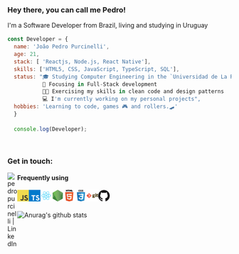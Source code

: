 ### Hey there, you can call me Pedro! 
I'm a Software Developer from Brazil, living and studying in Uruguay
```javascript
const Developer = {
  name: 'João Pedro Purcinelli',
  age: 21,
  stack: [ 'Reactjs, Node.js, React Native'],
  skills: ['HTML5, CSS, JavaScript, TypeScript, SQL'],
  status: "🎓 Studying Computer Engineering in the `Universidad de La Republica` - Montevideo,Uruguay (1st Year)
           📓 Focusing in Full-Stack development
           💪🏼 Exercising my skills in clean code and design patterns
           💻 I'm currently working on my personal projects",
  hobbies: 'Learning to code, games 🎮 and rollers.🛹'
  }
  
  console.log(Developer);
 ```
      
 <br />           
       
### Get in touch:
<img align="left" alt="pedropurcinelli | LinkedIn" width="22px" src="https://cdn.jsdelivr.net/npm/simple-icons@v3/icons/linkedin.svg" />

#### Frequently using

<img align="left" alt="JavaScript" width="26px" src="https://raw.githubusercontent.com/github/explore/80688e429a7d4ef2fca1e82350fe8e3517d3494d/topics/javascript/javascript.png" />
<img align="left" alt="JavaScript" width="26px" src="https://raw.githubusercontent.com/github/explore/80688e429a7d4ef2fca1e82350fe8e3517d3494d/topics/typescript/typescript.png" />
<img align="left" alt="React" width="26px" src="https://raw.githubusercontent.com/github/explore/80688e429a7d4ef2fca1e82350fe8e3517d3494d/topics/react/react.png" />
<img align="left" alt="Node.js" width="26px" src="https://raw.githubusercontent.com/github/explore/80688e429a7d4ef2fca1e82350fe8e3517d3494d/topics/nodejs/nodejs.png" />
<img align="left" alt="HTML5" width="26px" src="https://raw.githubusercontent.com/github/explore/80688e429a7d4ef2fca1e82350fe8e3517d3494d/topics/html/html.png" />
<img align="left" alt="CSS3" width="26px" src="https://raw.githubusercontent.com/github/explore/80688e429a7d4ef2fca1e82350fe8e3517d3494d/topics/css/css.png" />
<img align="left" alt="Git" width="26px" src="https://raw.githubusercontent.com/github/explore/80688e429a7d4ef2fca1e82350fe8e3517d3494d/topics/git/git.png" />
<img align="left" alt="GitHub" width="26px" src="https://raw.githubusercontent.com/github/explore/78df643247d429f6cc873026c0622819ad797942/topics/github/github.png" />

<br />
<br />
     
![Anurag's github stats](https://github-readme-stats.vercel.app/api?username=jowpurcinelli&show_icons=true&theme=dark)
  
